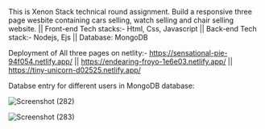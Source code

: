 This is Xenon Stack technical round assignment. Build a responsive three page wesbite containing cars selling, watch selling and chair selling website. ||  Front-end Tech stacks:- Html, Css, Javascript || Back-end Tech stack:- Nodejs,  Ejs || Database: MongoDB


Deployment of All three pages on netlity:-
https://sensational-pie-94f054.netlify.app/ || 
https://endearing-froyo-1e6e03.netlify.app/ ||
https://tiny-unicorn-d02525.netlify.app/

Databse entry for different users in MongoDB database:


![Screenshot (282)](https://github.com/Vkpro55/xenon-final/assets/83464767/c8ecbc1b-084b-404f-87ae-9437d3fb7468)

![Screenshot (283)](https://github.com/Vkpro55/xenon-final/assets/83464767/a99c31dd-f0e6-49cb-ad74-dab08f0ebcc7)

